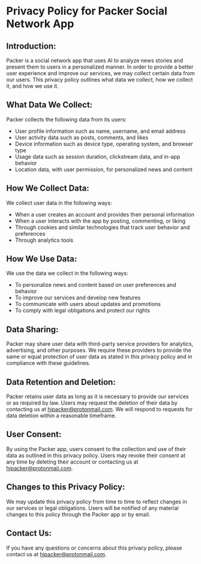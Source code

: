 # Privacy Policy for Packer Social Network App

## Introduction:

Packer is a social network app that uses AI to analyze news stories and present them to users in a personalized manner. In order to provide a better user experience and improve our services, we may collect certain data from our users. This privacy policy outlines what data we collect, how we collect it, and how we use it.

## What Data We Collect:

Packer collects the following data from its users:

- User profile information such as name, username, and email address
- User activity data such as posts, comments, and likes
- Device information such as device type, operating system, and browser type
- Usage data such as session duration, clickstream data, and in-app behavior
- Location data, with user permission, for personalized news and content

## How We Collect Data:

We collect user data in the following ways:

- When a user creates an account and provides their personal information
- When a user interacts with the app by posting, commenting, or liking
- Through cookies and similar technologies that track user behavior and preferences
- Through analytics tools

## How We Use Data:

We use the data we collect in the following ways:

- To personalize news and content based on user preferences and behavior
- To improve our services and develop new features
- To communicate with users about updates and promotions
- To comply with legal obligations and protect our rights

## Data Sharing:

Packer may share user data with third-party service providers for analytics, advertising, and other purposes. We require these providers to provide the same or equal protection of user data as stated in this privacy policy and in compliance with these guidelines.

## Data Retention and Deletion:

Packer retains user data as long as it is necessary to provide our services or as required by law. Users may request the deletion of their data by contacting us at hipacker@protonmail.com. We will respond to requests for data deletion within a reasonable timeframe.

## User Consent:

By using the Packer app, users consent to the collection and use of their data as outlined in this privacy policy. Users may revoke their consent at any time by deleting their account or contacting us at hipacker@protonmail.com.

## Changes to this Privacy Policy:

We may update this privacy policy from time to time to reflect changes in our services or legal obligations. Users will be notified of any material changes to this policy through the Packer app or by email.

## Contact Us:

If you have any questions or concerns about this privacy policy, please contact us at hipacker@protonmail.com.
